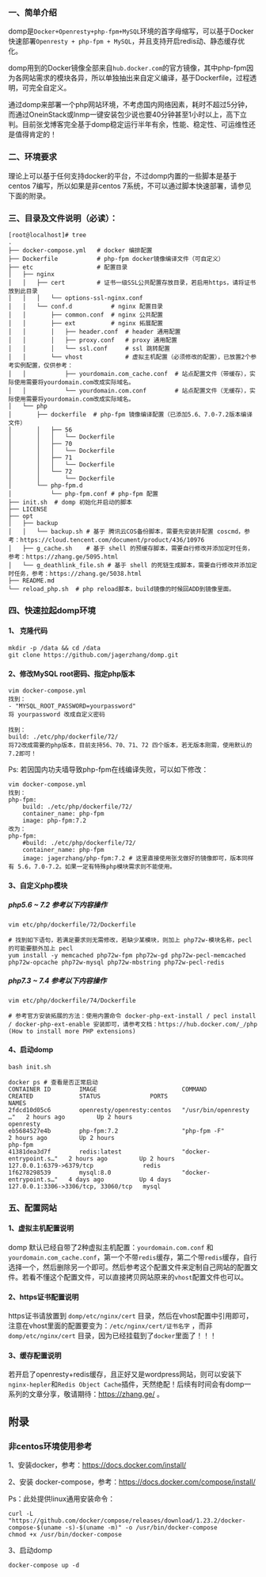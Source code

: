 ### 一、简单介绍
domp是`Docker+Openresty+php-fpm+MySQL`环境的首字母缩写，可以基于Docker快速部署`Openresty + php-fpm + MySQL`，并且支持开启redis动、静态缓存优化。

domp用到的Docker镜像全部来自`hub.docker.com`的官方镜像，其中php-fpm因为各网站需求的模块各异，所以单独抽出来自定义编译，基于Dockerfile，过程透明，可完全自定义。

通过domp来部署一个php网站环境，不考虑国内网络因素，耗时不超过5分钟，而通过OneinStack或lnmp一键安装包少说也要40分钟甚至1小时以上，高下立判。目前张戈博客完全基于domp稳定运行半年有余，性能、稳定性、可运维性还是值得肯定的！

### 二、环境要求
理论上可以基于任何支持docker的平台，不过domp内置的一些脚本是基于centos 7编写，所以如果是非centos 7系统，不可以通过脚本快速部署，请参见下面的附录。

### 三、目录及文件说明（必读）：
```
[root@localhost]# tree
.
├── docker-compose.yml   # docker 编排配置
├── Dockerfile           # php-fpm docker镜像编译文件（可自定义）
├── etc                  # 配置目录
│   ├── nginx
│   │   ├── cert         # 证书一级SSL公共配置存放目录，若启用https，请将证书放到此目录
│   │   │   └── options-ssl-nginx.conf
│   │   └── conf.d           # nginx 配置目录
│   │       ├── common.conf  # nginx 公共配置
│   │       ├── ext          # nginx 拓展配置
│   │       │   ├── header.conf  # header 通用配置
│   │       │   ├── proxy.conf   # proxy 通用配置
│   │       │   └── ssl.conf     # ssl 跳转配置
│   │       └── vhost            # 虚拟主机配置（必须修改的配置），已放置2个参考实例配置，仅供参考：
│   │           ├── yourdomain.com_cache.conf  # 站点配置文件（带缓存），实际使用需要将yourdomain.com改成实际域名。
│   │           └── yourdomain.com.conf        # 站点配置文件（无缓存），实际使用需要将yourdomain.com改成实际域名。
│   └── php
│       ├── dockerfile  # php-fpm 镜像编译配置（已添加5.6、7.0-7.2版本编译文件）
│       │   ├── 56
│       │   │   └── Dockerfile
│       │   ├── 70
│       │   │   └── Dockerfile
│       │   ├── 71
│       │   │   └── Dockerfile
│       │   └── 72
│       │       └── Dockerfile
│       └── php-fpm.d
│           └── php-fpm.conf # php-fpm 配置
├── init.sh  # domp 初始化并启动的脚本
├── LICENSE
├── opt
│   ├── backup
│   │   └── backup.sh # 基于 腾讯云COS备份脚本，需要先安装并配置 coscmd，参考：https://cloud.tencent.com/document/product/436/10976
│   ├── g_cache.sh    # 基于 shell 的预缓存脚本，需要自行修改并添加定时任务，参考：https://zhang.ge/5095.html
│   └── g_deathlink_file.sh # 基于 shell 的死链生成脚本，需要自行修改并添加定时任务，参考：https://zhang.ge/5038.html
├── README.md
└── reload_php.sh  # php reload脚本，build镜像的时候回ADD到镜像里面。
```
### 四、快速拉起domp环境
#### 1、 克隆代码
```
mkdir -p /data && cd /data
git clone https://github.com/jagerzhang/domp.git
```
#### 2、修改MySQL root密码、指定php版本
```
vim docker-compose.yml
找到：
- "MYSQL_ROOT_PASSWORD=yourpassword"
将 yourpassword 改成自定义密码

找到：
build: ./etc/php/dockerfile/72/ 
将72改成需要的php版本，目前支持56、70、71、72 四个版本，若无版本刚需，使用默认的7.2即可！
```
Ps: 若因国内功夫墙导致php-fpm在线编译失败，可以如下修改：
```
vim docker-compose.yml
找到：
php-fpm:
    build: ./etc/php/dockerfile/72/
    container_name: php-fpm
    image: php-fpm:7.2
改为：
php-fpm:
    #build: ./etc/php/dockerfile/72/
    container_name: php-fpm
    image: jagerzhang/php-fpm:7.2 # 这里直接使用张戈做好的镜像即可，版本同样有 5.6，7.0-7.2。如果一定有特殊php模块需求则不能使用。
```
#### 3、自定义php模块
##### php5.6 ~ 7.2 参考以下内容操作
```
vim etc/php/dockerfile/72/Dockerfile

# 找到如下语句，若满足要求则无需修改，若缺少某模块，则加上 php72w-模块名称，pecl的可能要额外加上 pecl
yum install -y memcached php72w-fpm php72w-gd php72w-pecl-memcached php72w-opcache php72w-mysql php72w-mbstring php72w-pecl-redis
```
##### php7.3 ~ 7.4 参考以下内容操作
```
vim etc/php/dockerfile/74/Dockerfile

# 参考官方安装拓展的方法：使用内置命令 docker-php-ext-install / pecl install / docker-php-ext-enable 安装即可，请参考文档：https://hub.docker.com/_/php (How to install more PHP extensions)

```

#### 4、启动domp
```
bash init.sh

docker ps # 查看是否正常启动
CONTAINER ID        IMAGE                        COMMAND                  CREATED             STATUS              PORTS                                 NAMES
2fdcd10d05c6        openresty/openresty:centos   "/usr/bin/openresty …"   2 hours ago         Up 2 hours                                                openresty
eb5684527e4b        php-fpm:7.2                  "php-fpm -F"             2 hours ago         Up 2 hours                                                php-fpm
41381dea3d7f        redis:latest                 "docker-entrypoint.s…"   2 hours ago         Up 2 hours          127.0.0.1:6379->6379/tcp              redis
1f6278298539        mysql:8.0                    "docker-entrypoint.s…"   4 days ago          Up 4 days           127.0.0.1:3306->3306/tcp, 33060/tcp   mysql
```
### 五、配置网站

#### 1、虚拟主机配置说明
domp 默认已经自带了2种虚拟主机配置：`yourdomain.com.conf` 和 `yourdomain.com_cache.conf`，第一个不带`redis`缓存，第二个带`redis`缓存，自行选择一个，然后删除另一个即可。然后参考这个配置文件来定制自己网站的配置文件。若看不懂这个配置文件，可以直接拷贝网站原来的`vhost`配置文件也可以。

#### 2、https证书配置说明
https证书请放置到 `domp/etc/nginx/cert` 目录，然后在vhost配置中引用即可，注意在vhost里面的配置要变为：`/etc/nginx/cert/证书名字` ，而非`domp/etc/nginx/cert` 目录，因为已经挂载到了`docker`里面了！！！

#### 3、缓存配置说明
若开启了openresty+redis缓存，且正好又是wordpress网站，则可以安装下`nginx-hepler`和`Redis Object Cache`插件，天然绝配！后续有时间会有domp一系列的文章分享，敬请期待：https://zhang.ge/ 。

## 附录
### 非centos环境使用参考

1、安装docker，参考：https://docs.docker.com/install/

2、安装 docker-compose，参考：https://docs.docker.com/compose/install/

Ps：此处提供linux通用安装命令：
```
curl -L "https://github.com/docker/compose/releases/download/1.23.2/docker-compose-$(uname -s)-$(uname -m)" -o /usr/bin/docker-compose
chmod +x /usr/bin/docker-compose
```
3、启动domp
```
docker-compose up -d
```
